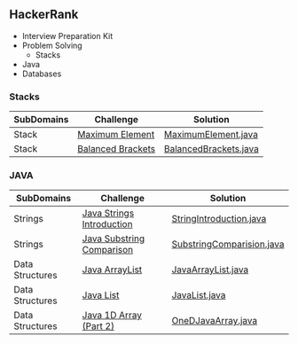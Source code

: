  ## HackerRank
 - Interview Preparation Kit
 - Problem Solving
    * Stacks
 - Java
 - Databases
 
 ### Stacks
 SubDomains | Challenge | Solution |
 ------------ | -------------|-------|
 Stack | [Maximum Element](https://www.hackerrank.com/challenges/maximum-element/problem) | [MaximumElement.java](src/main/java/dataStructure/stack/MaximumElement.java)
 Stack | [Balanced Brackets](https://www.hackerrank.com/challenges/balanced-brackets/problem) | [BalancedBrackets.java](src/main/java/dataStructure/stack/BalancedBrackets.java)
 
 ### JAVA
 SubDomains | Challenge | Solution |
 ------------ | -------------|-------|
 Strings  | [Java Strings Introduction](https://www.hackerrank.com/challenges/java-strings-introduction/problem) |[StringIntroduction.java](src/main/java/hackerrank_java/StringIntroduction.java)
 Strings | [Java Substring Comparison](https://www.hackerrank.com/challenges/java-string-compare/problem) | [SubstringComparision.java](src/main/java/hackerrank_java/SubstringComparison.java)
 Data Structures | [Java ArrayList](https://www.hackerrank.com/challenges/java-arraylist/problem) | [JavaArrayList.java](src/main/java/hackerrank_java/datastructure/JavaArraylist.java)
  Data Structures | [Java List](https://www.hackerrank.com/challenges/java-list/problem) | [JavaList.java](src/main/java/hackerrank_java/datastructure/JavaList.java)
   Data Structures | [Java 1D Array (Part 2)](https://www.hackerrank.com/challenges/java-1d-array/problem) | [OneDJavaArray.java](src/main/java/hackerrank_java/datastructure/OneDJavaArray.java)
   
 
 
